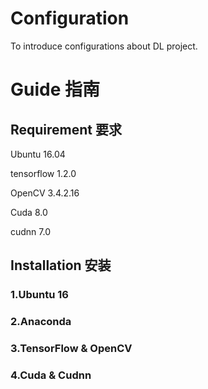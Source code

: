 # Configuration
To introduce configurations about DL project.
# Guide 指南
## Requirement 要求
Ubuntu 16.04

tensorflow 1.2.0

OpenCV 3.4.2.16

Cuda 8.0 

cudnn 7.0
## Installation 安装
### 1.Ubuntu 16
### 2.Anaconda
### 3.TensorFlow & OpenCV
### 4.Cuda & Cudnn
